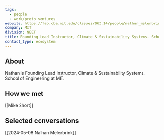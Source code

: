```yaml
---
tags:
  - people
  - work/proto_ventures
website: https://fab.cba.mit.edu/classes/863.14/people/nathan_melenbrink/about.html
company: MIT
division: NEET
title: Founding Lead Instructor, Climate & Sustainability Systems. School of Engineering
contact_type: ecosystem
---
```

## About
Nathan is Founding Lead Instructor, Climate & Sustainability Systems. School of Engineering at MIT.

## How we met
[[Mike Short]]

## Selected conversations
[[2024-05-08 Nathan Melenbrink]]